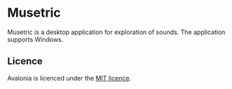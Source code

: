 # Musetric

Musetric is a desktop application for exploration of sounds. The application supports Windows.

## Licence

Avalonia is licenced under the [MIT licence](licence.txt).